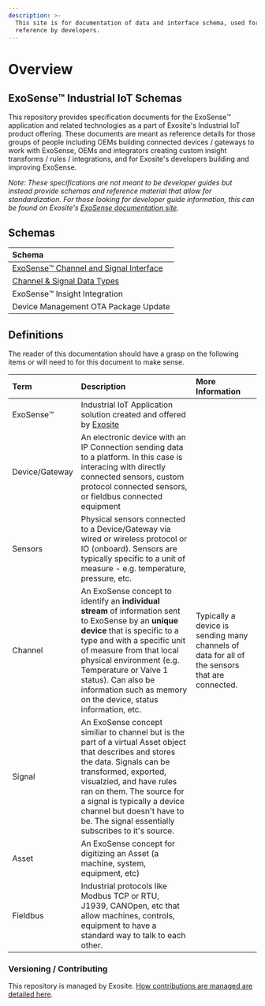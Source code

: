 ```yaml
---
description: >-
  This site is for documentation of data and interface schema, used for
  reference by developers.
---
```


# Overview

## ExoSense™️ Industrial IoT Schemas

This repository provides specification documents for the ExoSense™️ application and related technologies as a part of Exosite's Industrial IoT product offering. These documents are meant as reference details for those groups of people including OEMs building connected devices / gateways to work with ExoSense, OEMs and integrators creating custom insight transforms / rules / integrations, and for Exosite's developers building and improving ExoSense.

_Note: These specifications are not meant to be developer guides but instead provide schemas and reference material that allow for standardization. For those looking for developer guide information, this can be found on Exosite's_ [_ExoSense documentation site_](https://exosense.readme.io/)_._

## Schemas

| Schema |
| :--- |
| [ExoSense™️ Channel and Signal Interface](exosense-data-schema/exosense-tm-channel-and-signal-data-schema.md) |
| [Channel & Signal Data Types](exosense-data-schema/exosense-tm-channel-and-signal-data-types.md) |
| ExoSense™️ Insight Integration |
| Device Management OTA Package Update |

## Definitions

The reader of this documentation should have a grasp on the following items or will need to for this document to make sense.

| Term | Description | More Information |
| :--- | :--- | :--- |
| ExoSense™️ | Industrial IoT Application solution created and offered by [Exosite](https://app.gitbook.com/@exositedocs/s/exosite-iiot-data-schema/definitions/~/settings/exosite.com)​ | ​ |
| Device/Gateway | An electronic device with an IP Connection sending data to a platform. In this case is interacing with directly connected sensors, custom protocol connected sensors, or fieldbus connected equipment | ​ |
| Sensors | Physical sensors connected to a Device/Gateway via wired or wireless protocol or IO \(onboard\). Sensors are typically specific to a unit of measure - e.g. temperature, pressure, etc. | ​ |
| Channel | An ExoSense concept to identify an **individual stream** of information sent to ExoSense by an **unique device** that is specific to a type and with a specific unit of measure from that local physical environment \(e.g. Temperature or Valve 1 status\). Can also be information such as memory on the device, status information, etc. | Typically a device is sending many channels of data for all of the sensors that are connected. |
| Signal | An ExoSense concept similiar to channel but is the part of a virtual Asset object that describes and stores the data. Signals can be transformed, exported, visualzied, and have rules ran on them. The source for a signal is typically a device channel but doesn't have to be. The signal essentially subscribes to it's source. | ​ |
| Asset | An ExoSense concept for digitizing an Asset \(a machine, system, equipment, etc\) | ​ |
| Fieldbus | Industrial protocols like Modbus TCP or RTU, J1939, CANOpen, etc that allow machines, controls, equipment to have a standard way to talk to each other. | ​ |

### Versioning / Contributing

This repository is managed by Exosite. [How contributions are managed are detailed here](contributing.md).

